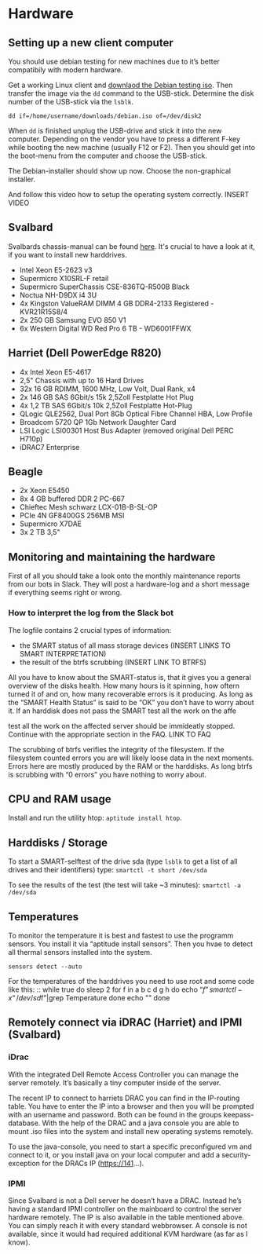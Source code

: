 # Hardware


## Setting up a new client computer


You should use debian testing for new machines due to it’s better compatibily with modern hardware.

Get a working Linux client and [downlaod the Debian testing iso]. Then transfer the image via the `dd` command to the USB-stick. Determine the disk number of the USB-stick via the `lsblk`.

```
dd if=/home/username/downloads/debian.iso of=/dev/disk2
```

When `dd` is finished unplug the USB-drive and stick it into the new computer. Depending on the vendor you have to press a different F-key while booting the new machine (usually F12 or F2). Then you should get into the boot-menu from the computer and choose the USB-stick.

The Debian-installer should show up now. Choose the non-graphical installer.

And follow this video how to setup the operating system correctly. INSERT VIDEO

## Svalbard


Svalbards chassis-manual can be found [here]. It's crucial to have a look at it, if you want to install new harddrives.

-   Intel Xeon E5-2623 v3
-   Supermicro X10SRL-F retail
-   Supermicro SuperChassis CSE-836TQ-R500B Black
-   Noctua NH-D9DX i4 3U
-   4x Kingston ValueRAM DIMM 4 GB DDR4-2133 Registered - KVR21R15S8/4
-   2x 250 GB Samsung EVO 850 V1
-   6x Western Digital WD Red Pro 6 TB - WD6001FFWX

## Harriet (Dell PowerEdge R820)

-   4x Intel Xeon E5-4617
-   2,5" Chassis with up to 16 Hard Drives
-   32x 16 GB RDIMM, 1600 MHz, Low Volt, Dual Rank, x4
-   2x 146 GB SAS 6Gbit/s 15k 2,5Zoll Festplatte Hot Plug
-   4x 1,2 TB SAS 6Gbit/s 10k 2,5Zoll Festplatte Hot-Plug
-   QLogic QLE2562, Dual Port 8Gb Optical Fibre Channel HBA, Low Profile
-   Broadcom 5720 QP 1Gb Network Daughter Card
-   LSI Logic LSI00301 Host Bus Adapter (removed original Dell PERC H710p)
-   iDRAC7 Enterprise

## Beagle

-   2x Xeon E5450
-   8x 4 GB buffered DDR 2 PC-667
-   Chieftec Mesh schwarz LCX-01B-B-SL-OP
-   PCIe 4N GF8400GS 256MB MSI
-   Supermicro X7DAE
-   3x 2 TB 3,5"

## Monitoring and maintaining the hardware

First of all you should take a look onto the monthly maintenance reports from our bots in Slack. They will post a hardware-log and a short message if everything seems right or wrong.

### How to interpret the log from the Slack bot

The logfile contains 2 crucial types of information:

-   the SMART status of all mass storage devices (INSERT LINKS TO SMART INTERPRETATION)
-   the result of the btrfs scrubbing (INSERT LINK TO BTRFS)

All you have to know about the SMART-status is, that it gives you a general overview of the disks health. How many hours is it spinning, how oftern turned it of and on, how many recoverable errors is it producing. As long as the “SMART Health Status” is said to be “OK” you don’t have to worry about it. If an harddisk does not pass the SMART test all the work on the affe

test all the work on the affected server should be immideatly stopped. Continue with the appropriate section in the FAQ. LINK TO FAQ

The scrubbing of btrfs verifies the integrity of the filesystem. If the filesystem counted errors you are will likely loose data in the next moments. Errors here are mostly produced by the RAM or the harddisks. As long btrfs is scrubbing with “0 errors” you have nothing to worry about.

## CPU and RAM usage

Install and run the utility htop: `aptitude install htop`.

## Harddisks / Storage

To start a SMART-selftest of the drive sda (type `lsblk` to get a list of all drives and their identifiers) type: `smartctl -t short /dev/sda`

To see the results of the test (the test will take ~3 minutes): `smartctl -a /dev/sda`

## Temperatures

To monitor the temperature it is best and fastest to use the programm sensors. You install it via “aptitude install sensors”. Then you hvae to detect all thermal sensors installed into the system.

`sensors detect --auto`

For the temperatures of the harddrives you need to use root and some code like this: :: while true do sleep 2 for f in a b c d g h do echo “$f” smartctl -x “/dev/sd$f”|grep Temperature done echo "" done

## Remotely connect via iDRAC (Harriet) and IPMI (Svalbard)

### iDrac

With the integrated Dell Remote Access Controller you can manage the server remotely. It’s basically a tiny computer inside of the server.

The recent IP to connect to harriets DRAC you can find in the IP-routing table. You have to enter the IP into a browser and then you will be prompted with an username and password. Both can be found in the groups keepass-database. With the help of the DRAC and a java console you are able to mount .iso files into the system and install new operating systems remotely.

To use the java-console, you need to start a specific preconfigured vm and connect to it, or you install java on your local computer and add a security-exception for the DRACs IP (<https://141>…).

### IPMI

Since Svalbard is not a Dell server he doesn’t have a DRAC. Instead he’s having a standard IPMI controller on the mainboard to control the server hardware remotely. The IP is also available in the table mentioned above. You can simply reach it with every standard webbrowser. A console is not available, since it would had required additional KVM hardware (as far as I know).



  [here]: https://github.com/majuss/ecoevolpara/blob/master/source/appendix/pdfs/ChassisSC836.pdf
  [downlaod the Debian testing iso]: http://cdimage.debian.org/cdimage/weekly-builds/amd64/iso-cd/
